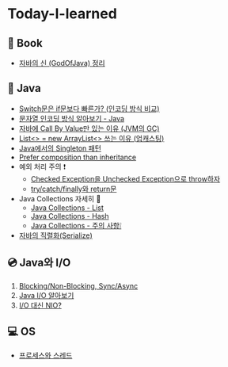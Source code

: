 # Today-I-learned

## 📕 Book

- [자바의 신 (GodOfJava) 정리](/GodOfJava/목차.md)

## 🔎 Java

- [Switch문은 if문보다 빠른가? (인코딩 방식 비교)](/java/switch_encoding.md)
- [문자열 인코딩 방식 알아보기 - Java](/java/encoding.md)
- [자바에 Call By Value만 있는 이유 (JVM의 GC)](/java/call_by_value.md)
- [List<> = new ArrayList<> 쓰는 이유 (업캐스팅)](/java/upcasting.md)
- [Java에서의 Singleton 패턴](/java/singleton.md)
- [Prefer composition than inheritance](/java/prefer_composition_than_inheritance.md)
- 예외 처리 주의 ❗
  - [Checked Exception을 Unchecked Exception으로 throw하자](/java/wrapping_checked_exception_into_unchecked_exception.md)
  - [try/catch/finally와 return문](/java/try-catch-finally와_return문.md)
- Java Collections 자세히 🔎
  - [Java Collections - List](/java/collections_list.md)
  - [Java Collections - Hash](/java/collections_hash.md)
  - [Java Collections - 주의 사항❕](/java/collections_warning.md)
- [자바의 직렬화(Serialize)](/java/직렬화.md)



## 💿 Java와 I/O
1. [Blocking/Non-Blocking, Sync/Async](/IO/blocking_synchronous.md)
2. [Java I/O 알아보기](/IO/java_io.md)
3. [I/O 대신 NIO?](/IO/nio.md)


## 💻 OS
- [프로세스와 스레드](/OS/proc_thread.md)
